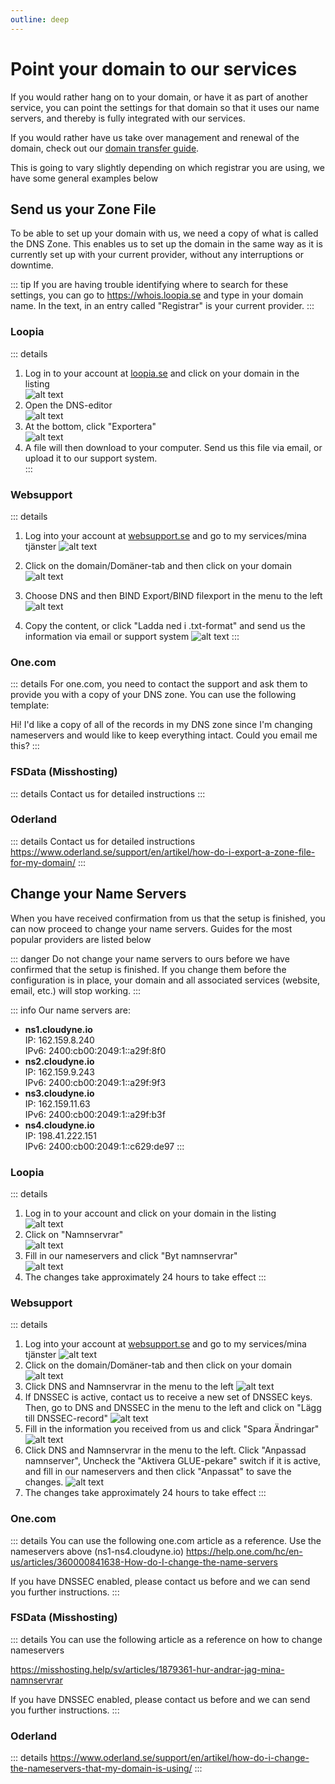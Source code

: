 ```yaml
---
outline: deep
---
```


# Point your domain to our services
If you would rather hang on to your domain, or have it as part of another service, you can point the settings for that domain so that it uses our name servers, and thereby is fully integrated with our services.

If you would rather have us take over management and renewal of the domain, check out our [domain transfer guide](/domains/transfer-domain).

This is going to vary slightly depending on which registrar you are using, we have some general examples below

## Send us your Zone File

To be able to set up your domain with us, we need a copy of what is called the DNS Zone. This enables us to set up the domain in the same way as it is currently set up with your current provider, without any interruptions or downtime.

::: tip
If you are having trouble identifying where to search for these settings, you can go to https://whois.loopia.se and type in your domain name. In the text, in an entry called "Registrar" is your current provider.
:::

### Loopia
::: details

1. Log in to your account at [loopia.se](https://loopia.se) and click on your domain in the listing <br/>![alt text](images/dns-10.png)<br/>
2. Open the DNS-editor<br/>![alt text](images/dns-11.png)<br/>
3. At the bottom, click "Exportera"<br/>![alt text](images/dns-12.png)<br/>
4. A file will then download to your computer. Send us this file via email, or upload it to our support system.<br/>
:::

### Websupport
::: details
1. Log into your account at [websupport.se](https://auth.websupport.se/?s=cart&l=sv&c=websupport.se) and go to my services/mina tjänster ![alt text](image.png)

2. Click on the domain/Domäner-tab and then click on your domain ![alt text](images/dns-1.png)
3. Choose DNS and then BIND Export/BIND filexport in the menu to the left ![alt text](images/dns-2.png)
4. Copy the content, or click "Ladda ned i .txt-format" and send us the information via email or support system ![alt text](images/dns-3.png)
:::

### One.com
::: details
For one.com, you need to contact the support and ask them to provide you with a copy of your DNS zone. You can use the following template:

Hi! I'd like a copy of all of the records in my DNS zone since I'm changing nameservers and would like to keep everything intact. Could you email me this?
:::

### FSData (Misshosting)
::: details
Contact us for detailed instructions
:::

### Oderland
::: details
Contact us for detailed instructions
https://www.oderland.se/support/en/artikel/how-do-i-export-a-zone-file-for-my-domain/
:::


## Change your Name Servers
When you have received confirmation from us that the setup is finished, you can now proceed to change your name servers. Guides for the most popular providers are listed below

::: danger
Do not change your name servers to ours before we have confirmed that the setup is finished. If you change them before the configuration is in place, your domain and all associated services (website, email, etc.) will stop working.
:::

::: info
Our name servers are:
- **ns1.cloudyne.io**<br/>IP: 162.159.8.240<br/>IPv6: 2400:cb00:2049:1::a29f:8f0
- **ns2.cloudyne.io**<br/>IP: 162.159.9.243<br/>IPv6: 2400:cb00:2049:1::a29f:9f3
- **ns3.cloudyne.io**<br/>IP: 162.159.11.63<br/>IPv6: 2400:cb00:2049:1::a29f:b3f
- **ns4.cloudyne.io**<br/>IP: 198.41.222.151<br/>IPv6: 2400:cb00:2049:1::c629:de97
:::

### Loopia
::: details
1. Log in to your account and click on your domain in the listing <br/>![alt text](images/dns.png)<br/>
2. Click on "Namnservrar"<br/>![alt text](images/dns-13.png)<br/>
3. Fill in our nameservers and click "Byt namnservrar"<br/>![alt text](images/dns-14.png)<br/>
4. The changes take approximately 24 hours to take effect
:::

### Websupport
::: details
1. Log into your account at [websupport.se](https://auth.websupport.se/?s=cart&l=sv&c=websupport.se) and go to my services/mina tjänster ![alt text](image.png)
2. Click on the domain/Domäner-tab and then click on your domain ![alt text](images/dns-1.png)
3. Click DNS and Namnservrar in the menu to the left ![alt text](images/dns-2.png)
4. If DNSSEC is active, contact us to receive a new set of DNSSEC keys. Then, go to DNS and DNSSEC in the menu to the left and click on "Lägg till DNSSEC-record" ![alt text](images/dns-5.png)
5. Fill in the information you received from us and click "Spara Ändringar" ![alt text](images/dns-6.png)
6. Click DNS and Namnservrar in the menu to the left. Click "Anpassad namnserver", Uncheck the "Aktivera GLUE-pekare" switch if it is active, and fill in our nameservers and then click "Anpassat" to save the changes. ![alt text](images/dns-7.png)
7. The changes take approximately 24 hours to take effect
:::

### One.com
::: details
You can use the following one.com article as a reference. Use the nameservers above (ns1-ns4.cloudyne.io)
https://help.one.com/hc/en-us/articles/360000841638-How-do-I-change-the-name-servers

If you have DNSSEC enabled, please contact us before and we can send you further instructions.
:::

### FSData (Misshosting)
::: details
You can use the following article as a reference on how to change nameservers

https://misshosting.help/sv/articles/1879361-hur-andrar-jag-mina-namnservrar

If you have DNSSEC enabled, please contact us before and we can send you further instructions.
:::

### Oderland
::: details
https://www.oderland.se/support/en/artikel/how-do-i-change-the-nameservers-that-my-domain-is-using/
:::

